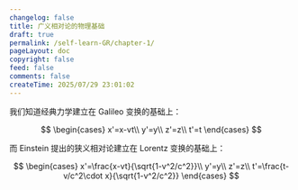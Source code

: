 ```yaml
---
changelog: false
title: 广义相对论的物理基础
draft: true
permalink: /self-learn-GR/chapter-1/
pageLayout: doc
copyright: false
feed: false
comments: false
createTime: 2025/07/29 23:01:02
---
```


我们知道经典力学建立在 Galileo 变换的基础上：

$$
\begin{cases}
x'=x-vt\\
y'=y\\
z'=z\\
t'=t
\end{cases}
$$

而 Einstein 提出的狭义相对论建立在 Lorentz 变换的基础上：

$$
\begin{cases}
x'=\frac{x-vt}{\sqrt{1-v^2/c^2}}\\
y'=y\\
z'=z\\
t'=\frac{t-v/c^2\cdot x}{\sqrt{1-v^2/c^2}}
\end{cases}
$$
